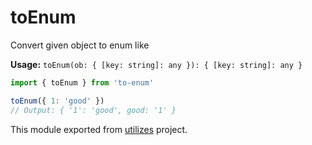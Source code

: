 # toEnum

Convert given object to enum like

**Usage:** `toEnum(ob: { [key: string]: any }): { [key: string]: any }`

```typescript
import { toEnum } from 'to-enum'

toEnum({ 1: 'good' })
// Output: { '1': 'good', good: '1' }
```

<!-- *keywords [] *keywordsend -->



This module exported from [utilizes](https://www.npmjs.com/package/utilizes) project.